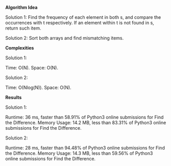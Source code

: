 **Algorithm Idea**

Solution 1: Find the frequency of each element in both s, 
and compare the occurrences with t respectively. 
If an element within t is not found in s, 
return such item. 

Solution 2: Sort both arrays and find mismatching 
items.

**Complexities**

Solution 1: 

Time: O(N).
Space: O(N).

Solution 2: 

Time: O(Nlog(N)).
Space: O(N).

**Results**

Solution 1: 

Runtime: 36 ms, faster than 58.91% of Python3 online submissions for Find the Difference.
Memory Usage: 14.2 MB, less than 83.31% of Python3 online submissions for Find the Difference.

Solution 2: 

Runtime: 28 ms, faster than 94.48% of Python3 online submissions for Find the Difference.
Memory Usage: 14.3 MB, less than 59.56% of Python3 online submissions for Find the Difference.

